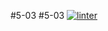 #5-03
#5-03
[![linter](https://github.com/peterrahme/-5-03/workflows/linter/badge.svg)](https://github.com/marketplace/actions/super-linter)

